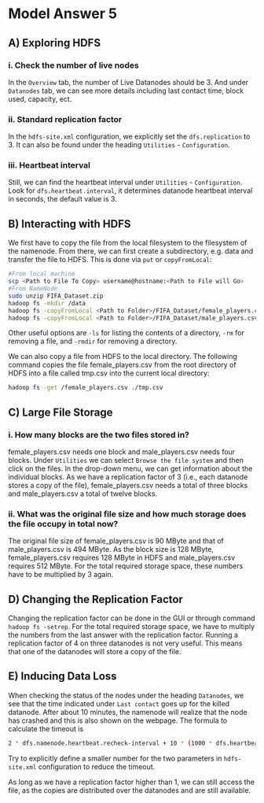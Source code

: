 # Model Answer 5

## A) Exploring HDFS
### i. Check the number of live nodes
In the `Overview` tab, the number of Live Datanodes should be 3. And under `Datanodes` tab, we can see more details including last contact time, block used, capacity, ect.

### ii. Standard replication factor
In the `hdfs-site.xml` configuration, we explicitly set the `dfs.replication` to 3. It can also be found under the heading `Utilities` - `Configuration`. 

### iii. Heartbeat interval
Still, we can find the heartbeat interval under `Utilities` - `Configuration`. Look for `dfs.heartbeat.interval`, it determines datanode heartbeat interval in seconds, the default value is 3. 

## B) Interacting with HDFS
We first have to copy the file from the local filesystem to the filesystem of the namenode. From there, we can first create a subdirectory, e.g. data and transfer the file to HDFS. This is done via `put` or `copyFromLocal`:
~~~bash
#From local machine
scp <Path to File To Copy> username@hostname:<Path to File will Go>
#From NameNode
sudo unzip FIFA_Dataset.zip
hadoop fs -mkdir /data
hadoop fs -copyFromLocal <Path to Folder>/FIFA_Dataset/female_players.csv /data
hadoop fs -copyFromLocal <Path to Folder>/FIFA_Dataset/male_players.csv /data
~~~
Other useful options are `-ls` for listing the contents of a directory, `-rm` for removing a file, and `-rmdir` for removing a directory.

We can also copy a file from HDFS to the local directory. The following command copies the file female_players.csv from the root directory of HDFS into a file called tmp.csv into the current local directory:
~~~bash
hadoop fs -get /female_players.csv ./tmp.csv
~~~

## C) Large File Storage
### i. How many blocks are the two files stored in?
female_players.csv needs one block and male_players.csv needs four blocks. Under `Utilities` we can select `Browse the file system` and then click on the files. In the drop-down menu, we can
get information about the individual blocks.
As we have a replication factor of 3 (i.e., each datanode stores a copy of the file), female_players.csv needs a total of three blocks and male_players.csv a total of twelve blocks.

### ii. What was the original file size and how much storage does the file occupy in total now?
The original file size of female_players.csv is 90 MByte and that of male_players.csv is 494 MByte. As the block size is 128 MByte, female_players.csv requires 128 MByte in HDFS and male_players.csv requires 512 MByte. For the total required storage space, these numbers have to be multiplied by 3 again.

## D) Changing the Replication Factor
Changing the replication factor can be done in the GUI or through command `hadoop fs -setrep`. For the total required storage space, we have to multiply the numbers from the last answer with the replication factor. Running a replication factor of 4 on three datanodes is not very useful. This means that one
of the datanodes will store a copy of the file.

## E) Inducing Data Loss 
When checking the status of the nodes under the heading `Datanodes`, we see that the time indicated under `Last contact` goes up for the killed datanode. After about 10 minutes, the namenode will realize that the node has crashed and this is also shown on the webpage. The formula to calculate the timeout is 
~~~bash
2 * dfs.namenode.heartbeat.recheck-interval + 10 * (1000 * dfs.heartbeat.interval)
~~~
Try to explicitly define a smaller number for the two parameters in `hdfs-site.xml` configuration to reduce the timeout.

As long as we have a replication factor higher than 1, we can still access the file, as the copies are distributed over the datanodes and are still available.


